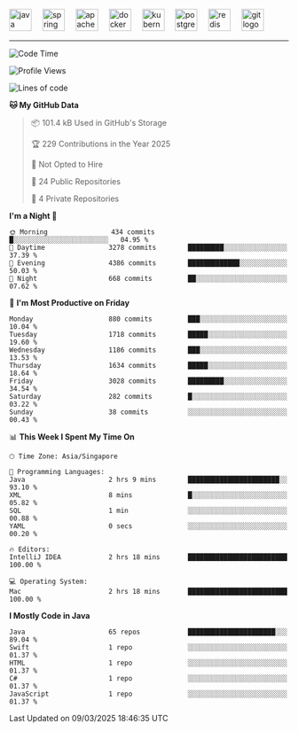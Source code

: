 <p align="left">
  <img src="https://cdn.jsdelivr.net/gh/devicons/devicon/icons/java/java-original.svg" height="40" alt="java logo"  />
  <img width="12" />
  <img src="https://cdn.jsdelivr.net/gh/devicons/devicon/icons/spring/spring-original.svg" height="40" alt="spring logo"  />
  <img width="12" />
  <img src="https://cdn.jsdelivr.net/gh/devicons/devicon/icons/apachekafka/apachekafka-original.svg" height="40" alt="apachekafka logo"  />
  <img width="12" />
  <img src="https://cdn.jsdelivr.net/gh/devicons/devicon/icons/docker/docker-original.svg" height="40" alt="docker logo"  />
  <img width="12" />
  <img src="https://cdn.jsdelivr.net/gh/devicons/devicon/icons/kubernetes/kubernetes-plain.svg" height="40" alt="kubernetes logo"  />
  <img width="12" />
  <img src="https://cdn.jsdelivr.net/gh/devicons/devicon/icons/postgresql/postgresql-original.svg" height="40" alt="postgresql logo"  />
  <img width="12" />
  <img src="https://cdn.jsdelivr.net/gh/devicons/devicon/icons/redis/redis-original.svg" height="40" alt="redis logo"  />
  <img width="12" />
  <img src="https://cdn.jsdelivr.net/gh/devicons/devicon/icons/git/git-original.svg" height="40" alt="git logo"  />
</p>


<!--<img src="https://media.giphy.com/media/LnQjpWaON8nhr21vNW/giphy.gif" width="60"> <em><b>I love connecting with different people</b> so if you want to say <b>hi, I'll be happy to meet you more!</b> 😊 </em> -->

---
<!--START_SECTION:waka-->
![Code Time](http://img.shields.io/badge/Code%20Time-2%2C272%20hrs%201%20min-blue)

![Profile Views](http://img.shields.io/badge/Profile%20Views-0-blue)

![Lines of code](https://img.shields.io/badge/From%20Hello%20World%20I%27ve%20Written-2.6%20million%20lines%20of%20code-blue)

**🐱 My GitHub Data** 

> 📦 101.4 kB Used in GitHub's Storage 
 > 
> 🏆 229 Contributions in the Year 2025
 > 
> 🚫 Not Opted to Hire
 > 
> 📜 24 Public Repositories 
 > 
> 🔑 4 Private Repositories 
 > 
**I'm a Night 🦉** 

```text
🌞 Morning                434 commits         █░░░░░░░░░░░░░░░░░░░░░░░░   04.95 % 
🌆 Daytime                3278 commits        █████████░░░░░░░░░░░░░░░░   37.39 % 
🌃 Evening                4386 commits        █████████████░░░░░░░░░░░░   50.03 % 
🌙 Night                  668 commits         ██░░░░░░░░░░░░░░░░░░░░░░░   07.62 % 
```
📅 **I'm Most Productive on Friday** 

```text
Monday                   880 commits         ███░░░░░░░░░░░░░░░░░░░░░░   10.04 % 
Tuesday                  1718 commits        █████░░░░░░░░░░░░░░░░░░░░   19.60 % 
Wednesday                1186 commits        ███░░░░░░░░░░░░░░░░░░░░░░   13.53 % 
Thursday                 1634 commits        █████░░░░░░░░░░░░░░░░░░░░   18.64 % 
Friday                   3028 commits        █████████░░░░░░░░░░░░░░░░   34.54 % 
Saturday                 282 commits         █░░░░░░░░░░░░░░░░░░░░░░░░   03.22 % 
Sunday                   38 commits          ░░░░░░░░░░░░░░░░░░░░░░░░░   00.43 % 
```


📊 **This Week I Spent My Time On** 

```text
🕑︎ Time Zone: Asia/Singapore

💬 Programming Languages: 
Java                     2 hrs 9 mins        ███████████████████████░░   93.10 % 
XML                      8 mins              █░░░░░░░░░░░░░░░░░░░░░░░░   05.82 % 
SQL                      1 min               ░░░░░░░░░░░░░░░░░░░░░░░░░   00.88 % 
YAML                     0 secs              ░░░░░░░░░░░░░░░░░░░░░░░░░   00.20 % 

🔥 Editors: 
IntelliJ IDEA            2 hrs 18 mins       █████████████████████████   100.00 % 

💻 Operating System: 
Mac                      2 hrs 18 mins       █████████████████████████   100.00 % 
```

**I Mostly Code in Java** 

```text
Java                     65 repos            ██████████████████████░░░   89.04 % 
Swift                    1 repo              ░░░░░░░░░░░░░░░░░░░░░░░░░   01.37 % 
HTML                     1 repo              ░░░░░░░░░░░░░░░░░░░░░░░░░   01.37 % 
C#                       1 repo              ░░░░░░░░░░░░░░░░░░░░░░░░░   01.37 % 
JavaScript               1 repo              ░░░░░░░░░░░░░░░░░░░░░░░░░   01.37 % 
```




 Last Updated on 09/03/2025 18:46:35 UTC
<!--END_SECTION:waka-->


<!--
**SimakovIgor/SimakovIgor** is a ✨ _special_ ✨ repository because its `README.md` (this file) appears on your GitHub profile.

Here are some ideas to get you started:

- 🔭 I’m currently working on ...
- 🌱 I’m currently learning ...
- 👯 I’m looking to collaborate on ...
- 🤔 I’m looking for help with ...
- 💬 Ask me about ...
- 📫 How to reach me: ...
- 😄 Pronouns: ...
- ⚡ Fun fact: ...
-->
